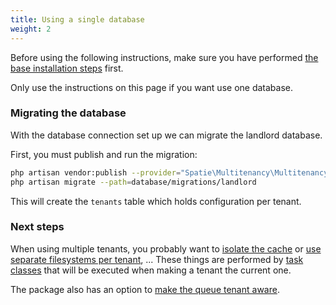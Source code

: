 ```yaml
---
title: Using a single database
weight: 2
---
```


Before using the following instructions, make sure you have performed [the base installation steps](/laravel-multitenancy/v1/installation/base-installation) first.
 
 Only use the instructions on this page if you want use one database.

### Migrating the database

With the database connection set up we can migrate the landlord database. 

First, you must publish and run the migration:

```bash
php artisan vendor:publish --provider="Spatie\Multitenancy\MultitenancyServiceProvider" --tag="migrations"
php artisan migrate --path=database/migrations/landlord
```

This will create the `tenants` table which holds configuration per tenant.

### Next steps

When using multiple tenants, you probably want to [isolate the cache](/laravel-multitenancy/v1/using-tasks-to-prepare-the-environment/cache/) or [use separate filesystems per tenant](/laravel-multitenancy/v1/using-tasks-to-prepare-the-environment/filesystems/), ... These things are performed by [task classes](/laravel-multitenancy/v1/using-tasks-to-prepare-the-environment/overview/) that will be executed when making a tenant the current one.

The package also has an option to [make the queue tenant aware](/laravel-multitenancy/v1/basic-usage/making-queues-tenant-aware/).
